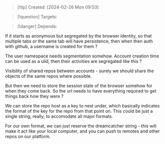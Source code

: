 
>[!tip] Created: [2024-02-26 Mon 09:53]

>[!question] Targets: 

>[!danger] Depends: 

If it starts as anonymous but segregated by the browser identity, so that multiple tabs or the same tab will have persistence, then when then auth with github, a username is created for them ?

The user namespace needs segmentation somehow.  Account creation time can be used as a ulid, then their activities are segregated like this ?

Visibility of shared repos between accounts - surely we should share the objects of the same repos where possible.

But then we need to store the session state of the browser somehow for when they come back.  So the url needs to have everything required to get things back how they were ?

We can store the repo host as a key to nest under, which basically indicates the format of the key for the repo from that point on.  This could be just a single string, really, to accomodate all major formats.

For our own format, we can just reserve the dreamcatcher string - this will make it act like your local computer, and you can push to remotes and other repos on our platform.